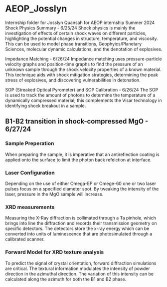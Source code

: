 # AEOP_Josslyn
Internship folder for Josslyn Quansah for AEOP internship Summer 2024
Shock Physics Summary - 6/25/24
Shock physics is mainly the investigation of effects of certain shock waves on different particles, highlighting the potential changes in structure, temperature, and viscosity. This can be used to model phase transitions, Geophyics/Planetary Sciences, molecular dynamic calculations, and the denotation of explosives. 

Impedance Matching - 6/26/24
Impedance matching uses pressure-particle velocity graphs and position-time graphs to find the pressure of an unknown sample through the shock velocity properties of a known material. This technique aids with shock mitigation strategies, determining the peak stress of explosives, and discovering vulnerabilities in detonation.

SOP (Streaked Optical Pyrometer) and SOP Calibration - 6/26/24
The SOP is used to track the amount of photons to determine the temperature of a dynamically compressed material; this complements the Visar technology in identifying shock breakout in a sample. 

## B1-B2 transition in shock-compressed MgO - 6/27/24

### Sample Preperation 
  
When preparing the sample, it is imperative that an antireflection coating is applied onto the surface to limit the photon back refelction at interface. 

### Laser Configuration
  
Depending on the use of either Omega-EP or Omege-60 one or two laser pulses focus on a specified diameter spot. By tweaking the intensity of the laser, pressure in the MgO sample will increase. 

### XRD measurements
  
Measuring the X-Ray diffraction is collimated through a Ta pinhole, which brings into line the diffraction and records their transmission geometry on specific detectors. The detectors store the x-ray energy which can be converted into units of luminescence that are photosimulated through a calibrated scanner. 

### Forward Model for XRD texture analysis
  
To predict the signal of crystal orientation, forward diffraction simulations are critical. The textural information modulates the intensity of powder direction in the azimuthal direction. The variation of this intensity can be calculated along the azimuth for both the B1 and B2 phase. 

